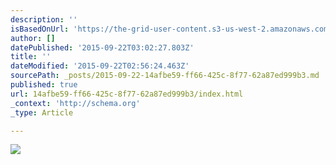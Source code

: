 ```yaml
---
description: ''
isBasedOnUrl: 'https://the-grid-user-content.s3-us-west-2.amazonaws.com/87b01368-8f26-4d45-b20d-d5ac7df718e9.png'
author: []
datePublished: '2015-09-22T03:02:27.803Z'
title: ''
dateModified: '2015-09-22T02:56:24.463Z'
sourcePath: _posts/2015-09-22-14afbe59-ff66-425c-8f77-62a87ed999b3.md
published: true
url: 14afbe59-ff66-425c-8f77-62a87ed999b3/index.html
_context: 'http://schema.org'
_type: Article

---
```

![](https://the-grid-user-content.s3-us-west-2.amazonaws.com/87b01368-8f26-4d45-b20d-d5ac7df718e9.png)